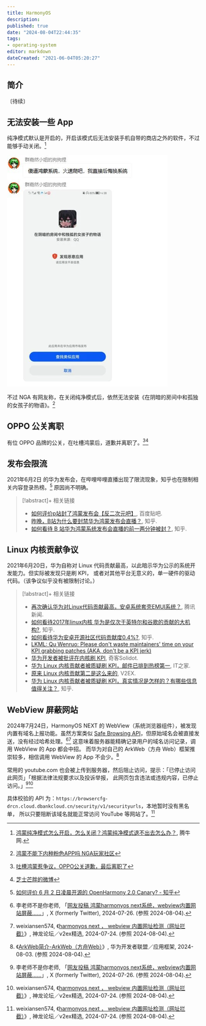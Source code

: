 ```yaml
---
title: HarmonyOS
description:
published: true
date: "2024-08-04T22:44:35"
tags:
- operating-system
editor: markdown
dateCreated: "2021-06-04T05:20:27"
---
```


## 简介

〔待续〕

## 无法安装一些 App

纯净模式默认是开启的，开启该模式后无法安装手机自带的商店之外的软件，不过能够手动关闭。[^11947]

[^11947]: [鸿蒙纯净模式怎么开启，怎么关闭？鸿蒙纯净模式退不出去怎么办？](https://web.archive.org/web/20210604044029/https://www.qqtn.com/article/article_311947_1.html), 腾牛网.

![在阴暗的房间中和孤独的女孩子的物语](/src/在阴暗的房间中和孤独的女孩子的物语.webp)

不过 NGA 有网友称，在关闭纯净模式后，依然无法安装《在阴暗的房间中和孤独的女孩子的物语》。[^2gISZ]

[^2gISZ]: [鸿蒙不能下内种粉色APP吗 NGA玩家社区](https://archive.is/2gISZ "https://bbs.nga.cn/read.php?tid=27040410")

## OPPO 公关离职

有位 OPPO 品牌的公关，在吐槽鸿蒙后，道歉并离职了。[^73397][^Ulbkn]

[^73397]: [吐槽鸿蒙惹争议，OPPO公关道歉，最后离职了](https://web.archive.org/web/20210603002445/https://www.sohu.com/a/469370616_773397)

[^Ulbkn]: [芝士芒胖的微博](https://archive.md/Ulbkn "https://weibo.com/souhuxiaotao")

## 发布会限流

2021年6月2日 的华为发布会，在哔哩哔哩直播出现了限流现象，知乎也在限制相关内容登录热榜。[^cdfer] 原因尚不明确。

[^cdfer]: [如何评价 6 月 2 日凌晨开源的 OpenHarmony 2.0 Canary? - 知乎](https://web.archive.org/web/20210603163144/https://www.zhihu.com/question/462685335/answer/1920115559)

> [!abstract]+ 相关链接
>
> +   [如何评价p站封了鸿蒙发布会【反二次元吧】](https://web.archive.org/web/20210611051022/https://tieba.baidu.com/p/7386621934), 百度贴吧.
> +   [昨晚，B站为什么要封禁华为鸿蒙发布会直播？](https://web.archive.org/web/20210607112204/https://zhuanlan.zhihu.com/p/377544223 "https://archive.is/asoDT"), 知乎.
> +   [如何看待 B 站华为鸿蒙系统发布会直播的前一两分钟被封？](https://archive.is/Tjpz9 "https://www.zhihu.com/question/462807368"), 知乎.

## Linux 内核贡献争议

2021年6月20日，华为自称对 Linux 代码贡献最高，以此暗示华为公示的系统开发能力。但实际被发现只是刷 KPI，
或者对其他平台无意义的，单一硬件的驱动代码。（该争议似乎没有被限制讨论。）

> [!abstract]+ 相关链接
>
> +   [再次确认华为对Linux代码贡献最高，安卓系统套壳EMUI系统？](https://web.archive.org/web/20210622020902/https://new.qq.com/omn/20210417/20210417A0BD9D00.html), 腾讯新闻.
> +   [如何看待2017年linux内核 华为是仅次于英特尔和谷歌的贡献的大机构?](https://web.archive.org/web/20210622032426/https://www.zhihu.com/question/344289069), 知乎.
> +   [如何看待华为安卓开源社区代码贡献度0.4%?](https://web.archive.org/web/20210622031259/https://www.zhihu.com/question/451640869), 知乎.
> +   [LKML: Qu Wenruo: Please don't waste maintainers' time on your KPI grabbing patches (AKA, don't be a KPI jerk)](https://web.archive.org/web/20210621094038/https://lkml.org/lkml/2021/6/18/153)
> +   [华为开发者被批评在内核刷 KPI](https://web.archive.org/web/20210622032457/https://www.solidot.org/story?sid=68077), 奇客Solidot.
> +   [华为 Linux 内核贡献者被质疑刷 KPI，邮件已排到热榜第一](https://web.archive.org/web/20210621195555/https://www.ithome.com/0/558/456.htm), IT之家.
> +   [原来 Linux 内核贡献第二是这么来的](https://web.archive.org/web/20210621101548/https://www.v2ex.com/t/784789), V2EX.
> +   [华为 Linux 内核贡献者被质疑刷 KPI，真实情况是怎样的？有哪些信息值得关注？](https://web.archive.org/web/20210622021358/https://www.zhihu.com/question/466111598), 知乎.

## WebView 屏蔽网站

2024年7月24日，HarmonyOS NEXT 的 WebView（系统浏览器组件），被发现内置有域名上报功能。虽然方案类似
[Safe Browsing API](/serviceprovider/Safe_Browsing.md)，但原始域名会被直接发送，没有经过哈希处理。[^76560][^51020]
这意味着服务器能精确记录用户的域名访问记录，调用 WebView 的 App 都会中招。
而华为对自己的 ArkWeb（方舟 Web）框架推崇较多，相信调用 WebView 的 App 不会少。[^43904]

[^51020]: weixiansen574, 《[harmonyos next ， webview 内置网址检测（网址拦截）](https://shenlongbbs.com/thread-51020.htm)》, 神龙论坛／v2ex精选, 2024-07-24. (参照 2024-08-04).

[^76560]: 李老师不是你老师, 「[网友投稿 鸿蒙harmonyos next系统，webview内置网站屏蔽……](https://web.archive.org/web/20240804142942/https://nitter.privacydev.net/whyyoutouzhele/status/1816770434508976560)」, X (formerly Twitter), 2024-07-26. (参照 2024-08-04).

[^43904]: 《[ArkWeb简介-ArkWeb（方舟Web）](https://web.archive.org/web/20240804143904/https://developer.huawei.com/consumer/cn/doc/harmonyos-guides-V5/web-component-overview-V5)》, 华为开发者联盟／应用框架, 2024-08-03. (参照 2024-08-04).

常用的 youtube.com 也会被上传到服务器，然后阻止访问，提示：「已停止访问此网页」「根据法律法规要求以及投诉举报，
此网页包含违法或违规内容，已停止访问。」[^76560][^51020]

具体校验的 API 为：`https://browsercfg-drcn.cloud.dbankcloud.cn/security/v1/securityurls`，本地暂时没有黑名单，
所以只要阻断该域名就能正常访问 YouTube 等网站了。[^51020]
